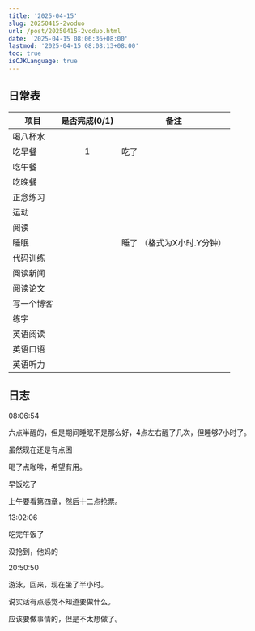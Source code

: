 ```yaml
---
title: '2025-04-15'
slug: 20250415-2voduo
url: /post/20250415-2voduo.html
date: '2025-04-15 08:06:36+08:00'
lastmod: '2025-04-15 08:08:13+08:00'
toc: true
isCJKLanguage: true
---
```






## 日常表

|项目|是否完成(0/1)|备注|
| ------------| :-------------: | -----------------------------|
|喝八杯水|||
|吃早餐|1|吃了|
|吃午餐|||
|吃晚餐|||
|正念练习|||
|运动|||
|阅读|||
|睡眠||睡了  （格式为X小时.Y分钟）|
|代码训练|||
|阅读新闻|||
|阅读论文|||
|写一个博客|||
|练字|||
|英语阅读|||
|英语口语|||
|英语听力|||

## 日志

08:06:54

六点半醒的，但是期间睡眠不是那么好，4点左右醒了几次，但睡够7小时了。

虽然现在还是有点困

喝了点咖啡，希望有用。

早饭吃了

上午要看第四章，然后十二点抢票。

13:02:06

吃完午饭了

没抢到，他妈的

20:50:50

游泳，回来，现在坐了半小时。

说实话有点感觉不知道要做什么。

应该要做事情的，但是不太想做了。
